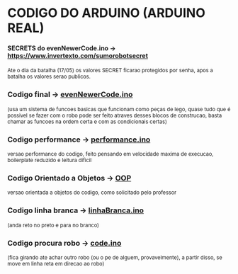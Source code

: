 # CODIGO DO ARDUINO (ARDUINO REAL)

#### SECRETS do evenNewerCode.ino -> https://www.invertexto.com/sumorobotsecret
<sub> Ate o dia da batalha (17/05) os valores SECRET ficarao protegidos por senha, apos a batalha os valores serao publicos.</sub>

### Codigo final -> [evenNewerCode.ino](https://github.com/CodyKoInABox/sumo-robot-PAC/blob/main/arduino/evenNewerCode.ino)
<sub>(usa um sistema de funcoes basicas que funcionam como peças de lego, quase tudo que é possivel se fazer com o robo pode ser feito atraves desses blocos de construcao, basta chamar as funcoes na ordem certa e com as condicionais certas)</sub>

### Codigo performance -> [performance.ino](https://github.com/CodyKoInABox/sumoRobot/blob/main/arduino/performance.ino)
<sub> versao performance do codigo, feito pensando em velocidade maxima de execucao, boilerplate reduzido e leitura dificil</sub>

### Codigo Orientado a Objetos -> [OOP](https://github.com/CodyKoInABox/sumoRobot/tree/main/arduino/OOP)
<sub> versao orientada a objetos do codigo, como solicitado pelo professor</sub>

### Codigo linha branca -> [linhaBranca.ino](https://github.com/CodyKoInABox/sumo-robot-PAC/blob/main/arduino/linhaBranca.ino)
<sub>(anda reto no preto e para no branco)</sub>

### Codigo procura robo -> [code.ino](https://github.com/CodyKoInABox/sumo-robot-PAC/blob/main/arduino/code.ino)
<sub>(fica girando ate achar outro robo (ou o pe de alguem, provavelmente), a partir disso, se move em linha reta em direcao ao robo)</sub>
